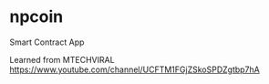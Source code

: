 # npcoin

Smart Contract App

Learned from MTECHVIRAL
https://www.youtube.com/channel/UCFTM1FGjZSkoSPDZgtbp7hA
